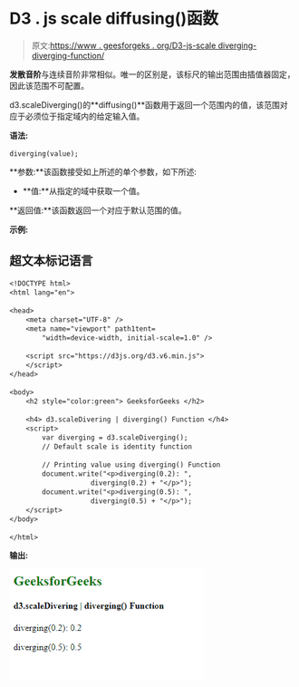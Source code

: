 # D3 . js scale diffusing()函数

> 原文:[https://www . geesforgeks . org/D3-js-scale diverging-diverging-function/](https://www.geeksforgeeks.org/d3-js-scalediverging-diverging-function/)

**发散音阶**与连续音阶非常相似。唯一的区别是，该标尺的输出范围由插值器固定，因此该范围不可配置。

d3.scaleDiverging()的**diffusing()**函数用于返回一个范围内的值，该范围对应于必须位于指定域内的给定输入值。

**语法:**

```
diverging(value);
```

**参数:**该函数接受如上所述的单个参数，如下所述:

*   **值:**从指定的域中获取一个值。

**返回值:**该函数返回一个对应于默认范围的值。

**示例:**

## 超文本标记语言

```
<!DOCTYPE html>
<html lang="en">

<head>
    <meta charset="UTF-8" />
    <meta name="viewport" path1tent=
        "width=device-width, initial-scale=1.0" />

    <script src="https://d3js.org/d3.v6.min.js">
    </script>
</head>

<body>
    <h2 style="color:green"> GeeksforGeeks </h2>

    <h4> d3.scaleDivering | diverging() Function </h4>
    <script>
        var diverging = d3.scaleDiverging();
        // Default scale is identity function

        // Printing value using diverging() Function
        document.write("<p>diverging(0.2): ", 
                    diverging(0.2) + "</p>");
        document.write("<p>diverging(0.5): ", 
                    diverging(0.5) + "</p>");
    </script>
</body>

</html>
```

**输出:**

[![](img/7f6c0a1a34972796495c852911d34af6.png)](https://media.geeksforgeeks.org/wp-content/uploads/20200824101854/01150.png)
